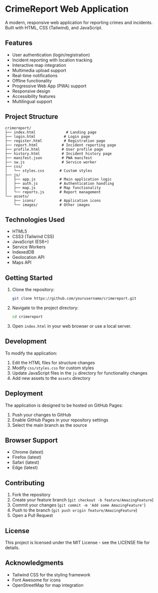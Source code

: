 # CrimeReport Web Application

A modern, responsive web application for reporting crimes and incidents. Built with HTML, CSS (Tailwind), and JavaScript.

## Features

- User authentication (login/registration)
- Incident reporting with location tracking
- Interactive map integration
- Multimedia upload support
- Real-time notifications
- Offline functionality
- Progressive Web App (PWA) support
- Responsive design
- Accessibility features
- Multilingual support

## Project Structure

```
crimereport/
├── index.html              # Landing page
├── login.html             # Login page
├── register.html          # Registration page
├── report.html           # Incident reporting page
├── profile.html          # User profile page
├── history.html          # Incident history page
├── manifest.json         # PWA manifest
├── sw.js                 # Service worker
├── css/
│   └── styles.css       # Custom styles
├── js/
│   ├── app.js           # Main application logic
│   ├── auth.js          # Authentication handling
│   ├── map.js           # Map functionality
│   └── reports.js       # Report management
└── assets/
    ├── icons/           # Application icons
    └── images/          # Other images
```

## Technologies Used

- HTML5
- CSS3 (Tailwind CSS)
- JavaScript (ES6+)
- Service Workers
- IndexedDB
- Geolocation API
- Maps API

## Getting Started

1. Clone the repository:
   ```bash
   git clone https://github.com/yourusername/crimereport.git
   ```

2. Navigate to the project directory:
   ```bash
   cd crimereport
   ```

3. Open `index.html` in your web browser or use a local server.

## Development

To modify the application:

1. Edit the HTML files for structure changes
2. Modify `css/styles.css` for custom styles
3. Update JavaScript files in the `js` directory for functionality changes
4. Add new assets to the `assets` directory

## Deployment

The application is designed to be hosted on GitHub Pages:

1. Push your changes to GitHub
2. Enable GitHub Pages in your repository settings
3. Select the main branch as the source

## Browser Support

- Chrome (latest)
- Firefox (latest)
- Safari (latest)
- Edge (latest)

## Contributing

1. Fork the repository
2. Create your feature branch (`git checkout -b feature/AmazingFeature`)
3. Commit your changes (`git commit -m 'Add some AmazingFeature'`)
4. Push to the branch (`git push origin feature/AmazingFeature`)
5. Open a Pull Request

## License

This project is licensed under the MIT License - see the LICENSE file for details.

## Acknowledgments

- Tailwind CSS for the styling framework
- Font Awesome for icons
- OpenStreetMap for map integration 